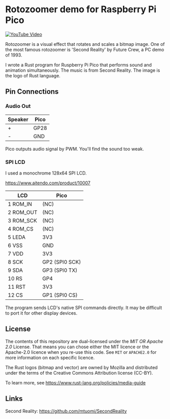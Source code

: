 # Rotozoomer demo for Raspberry Pi Pico

[![YouTube Video](http://img.youtube.com/vi/5_K3iJBBL_E/0.jpg)](https://www.youtube.com/watch?v=5_K3iJBBL_E)

Rotozoomer is a visual effect that rotates and scales a bitmap image.  One of the most famous rotozoomer is 'Second Reality' by Future Crew, a PC demo of 1993.

I wrote a Rust program for Ruspberry Pi Pico that performs sound and animation simultaneously.  The music is from Second Reality.  The image is the logo of Rust language.

## Pin Connections

### Audio Out

|Speaker|Pico|
|-------|----|
|+      |GP28|
|-      |GND |

Pico outputs audio signal by PWM.  You'll find the sound too weak.

### SPI LCD

I used a monochrome 128x64 SPI LCD.

https://www.aitendo.com/product/10007


|LCD|Pico|
|----------|---|
| 1 ROM_IN |(NC)|
| 2 ROM_OUT|(NC)|
| 3 ROM_SCK|(NC)|
| 4 ROM_CS |(NC)|
| 5 LEDA   |3V3|
| 6 VSS    |GND |
| 7 VDD    |3V3|
| 8 SCK    |GP2 (SPI0 SCK)|
| 9 SDA    |GP3 (SPI0 TX)|
|10 RS     |GP4|
|11 RST    |3V3|
|12 CS     |GP1 (SPI0 CS)|

The program sends LCD's native SPI commands directly.  It may be difficult to port it for other display devices.


## License

The contents of this repository are dual-licensed under the _MIT OR Apache
2.0_ License. That means you can chose either the MIT licence or the
Apache-2.0 licence when you re-use this code. See `MIT` or `APACHE2.0` for more
information on each specific licence.

The Rust logos (bitmap and vector) are owned by Mozilla and distributed under the terms of the Creative Commons Attribution license (CC-BY). 

To learn more, see https://www.rust-lang.org/policies/media-guide

## Links

Second Reality: https://github.com/mtuomi/SecondReality
